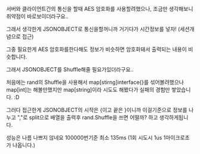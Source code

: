 서버와 클라이언트간의 통신을 할때 AES 암호화를 사용할려했으나, 조금만 생각해보니 취약점이 바로보이더라구요..

그래서 생각한게 JSONOBJECT로 통신을할꺼니까 거기다가 시간정보를 넣자! (세션개념으로 접근)

그중 필요한게 AES 암호화를한다해도 정보가 비슷하면 암호화돼서 출력되는 내용이 비슷합니다.

그래서 JSONOBJECT를 Shuffle해줄 필요가있더라구요..

처음에는 rand의 Shuffle을 사용해서 map[stirng]interface{}를 섞어볼려했으나  map[int]는 해볼만했지만 map[string]이라 시도도 해봤다가 실패의 경험만 쌓았습니다. :D

그러다 접근한게 JSONOBJECT의 시작은 {이고 끝은 }이니까 이걸기준으로 정보를 나누고 ","로 split으로 배열을 출력후 rand.Shuffle을 쓰면 어떨까? 하고 생각하게됩니다.

성능은 나름 나쁘지 않네요 100000번기준 최소 135ms (1회 시도시 1us 1마이크로초가 나옵니다.)

